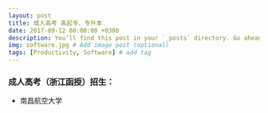 ```yaml
---
layout: post
title: 成人高考 高起专、专升本
date: 2017-09-12 00:00:00 +0300
description: You’ll find this post in your `_posts` directory. Go ahead and edit it and re-build the site to see your changes. # Add post description (optional)
img: software.jpg # Add image post (optional)
tags: [Productivity, Software] # add tag
---
```



### 成人高考（浙江函授）招生：
* 南昌航空大学